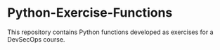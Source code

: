 # Python-Exercise-Functions
This repository contains Python functions developed as exercises for a DevSecOps course.

